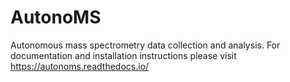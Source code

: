 # AutonoMS
Autonomous mass spectrometry data collection and analysis. For documentation and installation instructions please visit https://autonoms.readthedocs.io/




